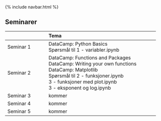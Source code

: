 {% include navbar.html %}
## Seminarer

 


| <img width=120/>|  Tema <img width=300/>       |
|-----------------|------------------------------|
|Seminar 1        |DataCamp: Python Basics <br> Spørsmål til 1 - variabler.ipynb|
|Seminar 2        |DataCamp: Functions and Packages <br>DataCamp: Writing your own functions <br>DataCamp: Matplotlib <br> Spørsmål til 2 - funksjoner.ipynb <br> 3 - funksjoner med plot.ipynb <br>3 - eksponent og log.ipynb|
|Seminar 3        |kommer| 
|Seminar 4        |kommer|
|Seminar 5        |kommer|
 
